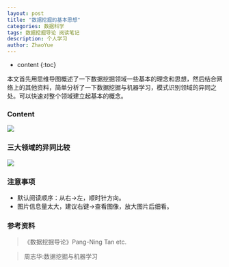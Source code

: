 ```yaml
---
layout: post
title: "数据挖掘的基本思想"
categories: 数据科学
tags: 数据挖掘导论 阅读笔记 
description: 个人学习
author: ZhaoYue
---
```


* content
{:toc}

本文首先用思维导图概述了一下数据挖掘领域一些基本的理念和思想，然后结合网络上的其他资料，简单分析了一下数据挖掘与机器学习，模式识别领域的异同之处。可以快速对整个领域建立起基本的概念。




### Content
![](https://raw.githubusercontent.com/woaielf/woaielf.github.io/master/_posts/Pic/2-data-mining.png)

### 三大领域的异同比较
![](https://raw.githubusercontent.com/woaielf/woaielf.github.io/master/_posts/Pic/2-data-mining2.png)

### 注意事项
- 默认阅读顺序：从右→左，顺时针方向。
- 图片信息量太大，建议右键→查看图像，放大图片后细看。

### 参考资料
> 《数据挖掘导论》Pang-Ning Tan etc.

> 周志华:数据挖掘与机器学习